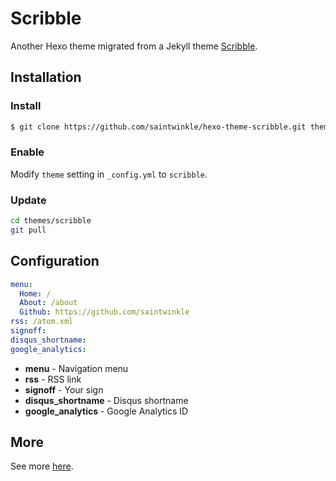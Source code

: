 # Scribble

Another Hexo theme migrated from a Jekyll theme [Scribble](https://github.com/chloerei/scribble).

## Installation

### Install

``` bash
$ git clone https://github.com/saintwinkle/hexo-theme-scribble.git themes/scribble
```

### Enable

Modify `theme` setting in `_config.yml` to `scribble`.

### Update

``` bash
cd themes/scribble
git pull
```

## Configuration

``` yml
menu:
  Home: /
  About: /about
  Github: https://github.com/saintwinkle
rss: /atom.xml
signoff: 
disqus_shortname: 
google_analytics: 
```

- **menu** - Navigation menu
- **rss** - RSS link
- **signoff** - Your sign
- **disqus_shortname** - Disqus shortname
- **google_analytics** - Google Analytics ID

## More

See more [here](https://github.com/chloerei/scribble).
